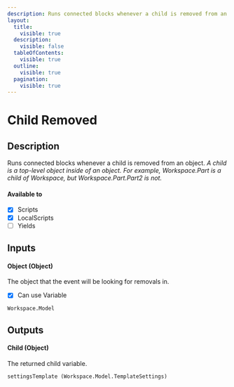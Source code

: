 ```yaml
---
description: Runs connected blocks whenever a child is removed from an object.
layout:
  title:
    visible: true
  description:
    visible: false
  tableOfContents:
    visible: true
  outline:
    visible: true
  pagination:
    visible: true
---
```


# Child Removed

## Description

Runs connected blocks whenever a child is removed from an object. *A child is a top-level object inside of an object. For example, Workspace.Part is a child of Workspace, but Workspace.Part.Part2 is not.*

#### Available to

* [x] Scripts
* [x] LocalScripts
* [ ] Yields

## Inputs

#### Object (Object)

The object that the event will be looking for removals in.

* [x] Can use Variable

```
Workspace.Model
```

## Outputs

#### Child (Object)

The returned child variable.

```
settingsTemplate (Workspace.Model.TemplateSettings)
```

